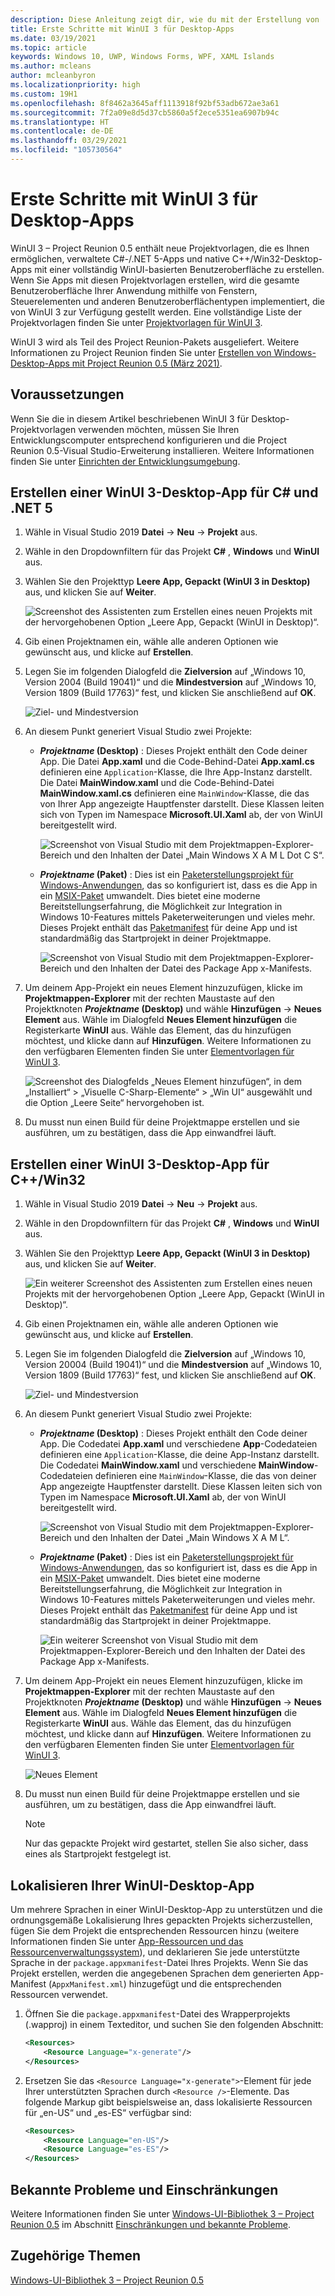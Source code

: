 ```yaml
---
description: Diese Anleitung zeigt dir, wie du mit der Erstellung von .NET- und C++/Win32-Desktop Apps mit einer WinUI 3-Benutzeroberfläche beginnen kannst.
title: Erste Schritte mit WinUI 3 für Desktop-Apps
ms.date: 03/19/2021
ms.topic: article
keywords: Windows 10, UWP, Windows Forms, WPF, XAML Islands
ms.author: mcleans
author: mcleanbyron
ms.localizationpriority: high
ms.custom: 19H1
ms.openlocfilehash: 8f8462a3645aff1113918f92bf53adb672ae3a61
ms.sourcegitcommit: 7f2a09e8d5d37cb5860a5f2ece5351ea6907b94c
ms.translationtype: HT
ms.contentlocale: de-DE
ms.lasthandoff: 03/29/2021
ms.locfileid: "105730564"
---
```

# <a name="get-started-with-winui-3-for-desktop-apps"></a>Erste Schritte mit WinUI 3 für Desktop-Apps

WinUI 3 – Project Reunion 0.5 enthält neue Projektvorlagen, die es Ihnen ermöglichen, verwaltete C#-/.NET 5-Apps und native C++/Win32-Desktop-Apps mit einer vollständig WinUI-basierten Benutzeroberfläche zu erstellen. Wenn Sie Apps mit diesen Projektvorlagen erstellen, wird die gesamte Benutzeroberfläche Ihrer Anwendung mithilfe von Fenstern, Steuerelementen und anderen Benutzeroberflächentypen implementiert, die von WinUI 3 zur Verfügung gestellt werden. Eine vollständige Liste der Projektvorlagen finden Sie unter [Projektvorlagen für WinUI 3](winui-project-templates-in-visual-studio.md#project-templates-for-winui-3).

WinUI 3 wird als Teil des Project Reunion-Pakets ausgeliefert. Weitere Informationen zu Project Reunion finden Sie unter [Erstellen von Windows-Desktop-Apps mit Project Reunion 0.5 (März 2021)](../../project-reunion/index.md).

## <a name="prerequisites"></a>Voraussetzungen

Wenn Sie die in diesem Artikel beschriebenen WinUI 3 für Desktop-Projektvorlagen verwenden möchten, müssen Sie Ihren Entwicklungscomputer entsprechend konfigurieren und die Project Reunion 0.5-Visual Studio-Erweiterung installieren. Weitere Informationen finden Sie unter [Einrichten der Entwicklungsumgebung](../../project-reunion/get-started-with-project-reunion.md#set-up-your-development-environment).

## <a name="create-a-winui-3-desktop-app-for-c-and-net-5"></a>Erstellen einer WinUI 3-Desktop-App für C# und .NET 5

1. Wähle in Visual Studio 2019 **Datei** -> **Neu** -> **Projekt** aus.

2. Wähle in den Dropdownfiltern für das Projekt **C#** , **Windows** und **WinUI** aus.

3. Wählen Sie den Projekttyp **Leere App, Gepackt (WinUI 3 in Desktop)** aus, und klicken Sie auf **Weiter**.

    ![Screenshot des Assistenten zum Erstellen eines neuen Projekts mit der hervorgehobenen Option „Leere App, Gepackt (WinUI in Desktop)“.](images/WinUI3-csharp-newproject.png)

4. Gib einen Projektnamen ein, wähle alle anderen Optionen wie gewünscht aus, und klicke auf **Erstellen**.

5. Legen Sie im folgenden Dialogfeld die **Zielversion** auf „Windows 10, Version 2004 (Build 19041)“ und die **Mindestversion** auf „Windows 10, Version 1809 (Build 17763)“ fest, und klicken Sie anschließend auf **OK**.

    ![Ziel- und Mindestversion](images/WinUI3-minversion.png)

6. An diesem Punkt generiert Visual Studio zwei Projekte:

    * **_Projektname_ (Desktop)** : Dieses Projekt enthält den Code deiner App. Die Datei **App.xaml** und die Code-Behind-Datei **App.xaml.cs** definieren eine `Application`-Klasse, die Ihre App-Instanz darstellt. Die Datei **MainWindow.xaml** und die Code-Behind-Datei **MainWindow.xaml.cs** definieren eine `MainWindow`-Klasse, die das von Ihrer App angezeigte Hauptfenster darstellt. Diese Klassen leiten sich von Typen im Namespace **Microsoft.UI.Xaml** ab, der von WinUI bereitgestellt wird.

        ![Screenshot von Visual Studio mit dem Projektmappen-Explorer-Bereich und den Inhalten der Datei „Main Windows X A M L Dot C S“.](images/WinUI-csharp-appproject.png)

    * **_Projektname_ (Paket)** : Dies ist ein [Paketerstellungsprojekt für Windows-Anwendungen](/windows/msix/desktop/desktop-to-uwp-packaging-dot-net), das so konfiguriert ist, dass es die App in ein [MSIX-Paket](/windows/msix/overview) umwandelt. Dies bietet eine moderne Bereitstellungserfahrung, die Möglichkeit zur Integration in Windows 10-Features mittels Paketerweiterungen und vieles mehr. Dieses Projekt enthält das [Paketmanifest](/uwp/schemas/appxpackage/uapmanifestschema/schema-root) für deine App und ist standardmäßig das Startprojekt in deiner Projektmappe.

        ![Screenshot von Visual Studio mit dem Projektmappen-Explorer-Bereich und den Inhalten der Datei des Package App x-Manifests.](images/WinUI-csharp-packageproject.png)

7. Um deinem App-Projekt ein neues Element hinzuzufügen, klicke im **Projektmappen-Explorer** mit der rechten Maustaste auf den Projektknoten **_Projektname_ (Desktop)** und wähle **Hinzufügen** -> **Neues Element** aus. Wähle im Dialogfeld **Neues Element hinzufügen** die Registerkarte **WinUI** aus. Wähle das Element, das du hinzufügen möchtest, und klicke dann auf **Hinzufügen**. Weitere Informationen zu den verfügbaren Elementen finden Sie unter [Elementvorlagen für WinUI 3](winui-project-templates-in-visual-studio.md#item-templates-for-winui-3).

    ![Screenshot des Dialogfelds „Neues Element hinzufügen“, in dem „Installiert“ > „Visuelle C-Sharp-Elemente“ > „Win UI“ ausgewählt und die Option „Leere Seite“ hervorgehoben ist.](images/winui3-addnewitem.png)

8. Du musst nun einen Build für deine Projektmappe erstellen und sie ausführen, um zu bestätigen, dass die App einwandfrei läuft.

## <a name="create-a-winui-3-desktop-app-for-cwin32"></a>Erstellen einer WinUI 3-Desktop-App für C++/Win32

1. Wähle in Visual Studio 2019 **Datei** -> **Neu** -> **Projekt** aus.

2. Wähle in den Dropdownfiltern für das Projekt **C#** , **Windows** und **WinUI** aus.

3. Wählen Sie den Projekttyp **Leere App, Gepackt (WinUI 3 in Desktop)** aus, und klicken Sie auf **Weiter**.

    ![Ein weiterer Screenshot des Assistenten zum Erstellen eines neuen Projekts mit der hervorgehobenen Option „Leere App, Gepackt (WinUI in Desktop)“.](images/WinUI3-newproject-cpp.png)

4. Gib einen Projektnamen ein, wähle alle anderen Optionen wie gewünscht aus, und klicke auf **Erstellen**.

5. Legen Sie im folgenden Dialogfeld die **Zielversion** auf „Windows 10, Version 20004 (Build 19041)“ und die **Mindestversion** auf „Windows 10, Version 1809 (Build 17763)“ fest, und klicken Sie anschließend auf **OK**.

    ![Ziel- und Mindestversion](images/WinUI3-minversion.png)

6. An diesem Punkt generiert Visual Studio zwei Projekte:

    * **_Projektname_ (Desktop)** : Dieses Projekt enthält den Code deiner App. Die Codedatei **App.xaml** und verschiedene **App**-Codedateien definieren eine `Application`-Klasse, die deine App-Instanz darstellt. Die Codedatei **MainWindow.xaml** und verschiedene **MainWindow**-Codedateien definieren eine `MainWindow`-Klasse, die das von deiner App angezeigte Hauptfenster darstellt. Diese Klassen leiten sich von Typen im Namespace **Microsoft.UI.Xaml** ab, der von WinUI bereitgestellt wird.

        ![Screenshot von Visual Studio mit dem Projektmappen-Explorer-Bereich und den Inhalten der Datei „Main Windows X A M L“.](images/WinUI-csharp-appproject.png)

    * **_Projektname_ (Paket)** : Dies ist ein [Paketerstellungsprojekt für Windows-Anwendungen](/windows/msix/desktop/desktop-to-uwp-packaging-dot-net), das so konfiguriert ist, dass es die App in ein [MSIX-Paket](/windows/msix/overview) umwandelt. Dies bietet eine moderne Bereitstellungserfahrung, die Möglichkeit zur Integration in Windows 10-Features mittels Paketerweiterungen und vieles mehr. Dieses Projekt enthält das [Paketmanifest](/uwp/schemas/appxpackage/uapmanifestschema/schema-root) für deine App und ist standardmäßig das Startprojekt in deiner Projektmappe.

        ![Ein weiterer Screenshot von Visual Studio mit dem Projektmappen-Explorer-Bereich und den Inhalten der Datei des Package App x-Manifests.](images/WinUI-cpp-packageproject.png)

7. Um deinem App-Projekt ein neues Element hinzuzufügen, klicke im **Projektmappen-Explorer** mit der rechten Maustaste auf den Projektknoten **_Projektname_ (Desktop)** und wähle **Hinzufügen** -> **Neues Element** aus. Wähle im Dialogfeld **Neues Element hinzufügen** die Registerkarte **WinUI** aus. Wähle das Element, das du hinzufügen möchtest, und klicke dann auf **Hinzufügen**. Weitere Informationen zu den verfügbaren Elementen finden Sie unter [Elementvorlagen für WinUI 3](winui-project-templates-in-visual-studio.md#item-templates-for-winui-3).

    ![Neues Element](images/winui3-addnewitem-cpp.png)

8. Du musst nun einen Build für deine Projektmappe erstellen und sie ausführen, um zu bestätigen, dass die App einwandfrei läuft.

   > [!NOTE]
   > Nur das gepackte Projekt wird gestartet, stellen Sie also sicher, dass eines als Startprojekt festgelegt ist.


## <a name="localizing-your-winui-desktop-app"></a>Lokalisieren Ihrer WinUI-Desktop-App

Um mehrere Sprachen in einer WinUI-Desktop-App zu unterstützen und die ordnungsgemäße Lokalisierung Ihres gepackten Projekts sicherzustellen, fügen Sie dem Projekt die entsprechenden Ressourcen hinzu (weitere Informationen finden Sie unter [App-Ressourcen und das Ressourcenverwaltungssystem](/windows/uwp/app-resources/)), und deklarieren Sie jede unterstützte Sprache in der `package.appxmanifest`-Datei Ihres Projekts. Wenn Sie das Projekt erstellen, werden die angegebenen Sprachen dem generierten App-Manifest (`AppxManifest.xml`) hinzugefügt und die entsprechenden Ressourcen verwendet.

1. Öffnen Sie die `package.appxmanifest`-Datei des Wrapperprojekts (.wapproj) in einem Texteditor, und suchen Sie den folgenden Abschnitt:

    ```xml
    <Resources>
        <Resource Language="x-generate"/>
    </Resources>
    ```

2. Ersetzen Sie das `<Resource Language="x-generate">`-Element für jede Ihrer unterstützten Sprachen durch `<Resource />`-Elemente. Das folgende Markup gibt beispielsweise an, dass lokalisierte Ressourcen für „en-US“ und „es-ES“ verfügbar sind:

    ```xml
    <Resources>
        <Resource Language="en-US"/>
        <Resource Language="es-ES"/>
    </Resources>
    ```


## <a name="known-issues-and-limitations"></a>Bekannte Probleme und Einschränkungen

Weitere Informationen finden Sie unter [Windows-UI-Bibliothek 3 – Project Reunion 0.5](index.md) im Abschnitt [Einschränkungen und bekannte Probleme](index.md#limitations-and-known-issues).

## <a name="related-topics"></a>Zugehörige Themen

[Windows-UI-Bibliothek 3 – Project Reunion 0.5](index.md)
